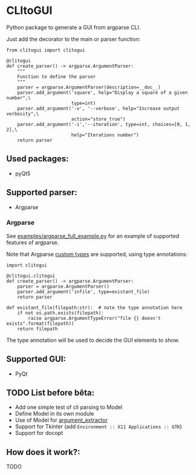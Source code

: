 # CLItoGUI
Python package to generate a GUI from argparse CLI.

Just add the decorator to the main or parser function:

    from clitogui import clitogui

    @clitogui
    def create_parser() -> argparse.ArgumentParser:
        """
        Function to define the parser
        """
        parser = argparse.ArgumentParser(description=__doc__)
        parser.add_argument('square', help="Display a square of a given number",\
                            type=int)
        parser.add_argument('-v', '--verbose', help="Increase output verbosity",\
                            action="store_true")
        parser.add_argument('-i','--iteration', type=int, choices=[0, 1, 2],\
                            help="Iterations number")
        return parser

## Used packages:
- pyQt5

## Supported parser:
 - Argparse

### Argparse
See [examples/argparse_full_example.py](examples/argparse_full_example.py) for an example of supported features of argparse.

Note that Argparse [custom types](https://docs.python.org/3/library/argparse.html#type) are supported, using type annotations:

    import clitogui

    @clitogui.clitogui
    def create_parser() -> argparse.ArgumentParser:
        parser = argparse.ArgumentParser()
        parser.add_argument('infile', type=existant_file)
        return parser

    def existant_file(filepath:str):  # note the type annotation here
        if not os.path.exists(filepath):
            raise argparse.ArgumentTypeError("file {} doesn't exists".format(filepath))
        return filepath

The type annotation will be used to decide the GUI elements to show.

## Supported GUI:
- PyQt

## TODO List before bêta:
- Add one simple test of cli parsing to Model
- Define Model in its own module
- Use of Model for [argument_extractor](clitogui/argument_extractor.py)
- Support for Tkinter (add `Environment :: X11 Applications :: GTK`)
- Support for docopt

## How does it work?:
TODO
